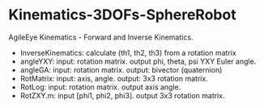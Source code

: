 # Kinematics-3DOFs-SphereRobot
AgileEye Kinematics - Forward and Inverse Kinematics. 
- InverseKinematics: calculate (th1, th2, th3) from a rotation matrix
- angleYXY: input: rotation matrix. output phi, theta, psi YXY Euler angle. 
- angleGA: input: rotation matrix. output: bivector (quaternion)
- RotMatrix: input: axis, angle. output: 3x3 rotation matrix. 
- RotLog: input: rotation matrix. output axis angle. 
- RotZXY.m: input [phi1, phi2, phi3]. output 3x3 rotation matrix.  
